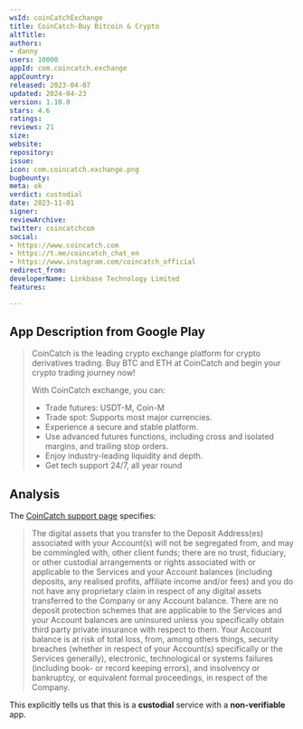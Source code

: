 ```yaml
---
wsId: coinCatchExchange
title: CoinCatch-Buy Bitcoin & Crypto
altTitle: 
authors:
- danny
users: 10000
appId: com.coincatch.exchange
appCountry: 
released: 2023-04-07
updated: 2024-04-23
version: 1.10.0
stars: 4.6
ratings: 
reviews: 21
size: 
website: 
repository: 
issue: 
icon: com.coincatch.exchange.png
bugbounty: 
meta: ok
verdict: custodial
date: 2023-11-01
signer: 
reviewArchive: 
twitter: coincatchcom
social:
- https://www.coincatch.com
- https://t.me/coincatch_chat_en
- https://www.instagram.com/coincatch_official
redirect_from: 
developerName: Linkbase Technology Limited
features: 

---
```


## App Description from Google Play

> CoinCatch is the leading crypto exchange platform for crypto derivatives trading. Buy BTC and ETH at CoinCatch and begin your crypto trading journey now!
>
> With CoinCatch exchange, you can:
> - Trade futures: USDT-M, Coin-M
> - Trade spot: Supports most major currencies.
> - Experience a secure and stable platform.
> - Use advanced futures functions, including cross and isolated margins, and trailing stop orders.
> - Enjoy industry-leading liquidity and depth.
> - Get tech support 24/7, all year round

## Analysis 

The [CoinCatch support page](https://coincatch.zendesk.com/hc/en-us/articles/5770432470415-Risk-Warning) specifies:

> The digital assets that you transfer to the Deposit Address(es) associated with your Account(s) will not be segregated from, and may be commingled with, other client funds; there are no trust, fiduciary, or other custodial arrangements or rights associated with or applicable to the Services and your Account balances (including deposits, any realised profits, affiliate income and/or fees) and you do not have any proprietary claim in respect of any digital assets transferred to the Company or any Account balance. There are no deposit protection schemes that are applicable to the Services and your Account balances are uninsured unless you specifically obtain third party private insurance with respect to them. Your Account balance is at risk of total loss, from, among others things, security breaches (whether in respect of your Account(s) specifically or the Services generally), electronic, technological or systems failures (including book- or record keeping errors), and insolvency or bankruptcy, or equivalent formal proceedings, in respect of the Company.

This explicitly tells us that this is a **custodial** service with a **non-verifiable** app.

